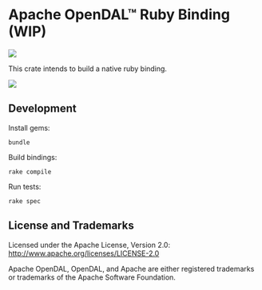 # Apache OpenDAL™ Ruby Binding (WIP)

![](https://img.shields.io/badge/status-unreleased-red)

This crate intends to build a native ruby binding.

![](https://github.com/apache/opendal/assets/5351546/87bbf6e5-f19e-449a-b368-3e283016c887)

## Development

Install gems:

```shell
bundle
```

Build bindings:

```shell
rake compile
```

Run tests:

```shell
rake spec
```

## License and Trademarks

Licensed under the Apache License, Version 2.0: http://www.apache.org/licenses/LICENSE-2.0

Apache OpenDAL, OpenDAL, and Apache are either registered trademarks or trademarks of the Apache Software Foundation.
